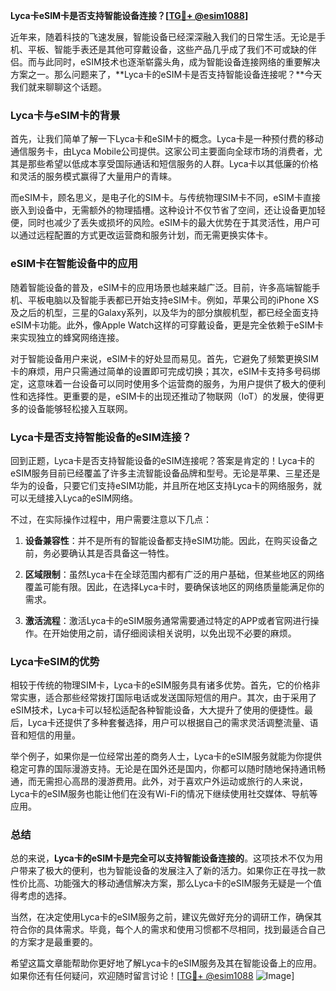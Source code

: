 **Lyca卡eSIM卡是否支持智能设备连接？[[TG💪+ @esim1088](https://t.me/s/esim1088)]**

近年来，随着科技的飞速发展，智能设备已经深深融入我们的日常生活。无论是手机、平板、智能手表还是其他可穿戴设备，这些产品几乎成了我们不可或缺的伴侣。而与此同时，eSIM技术也逐渐崭露头角，成为智能设备连接网络的重要解决方案之一。那么问题来了，**Lyca卡的eSIM卡是否支持智能设备连接呢？**今天我们就来聊聊这个话题。

### Lyca卡与eSIM卡的背景

首先，让我们简单了解一下Lyca卡和eSIM卡的概念。Lyca卡是一种预付费的移动通信服务卡，由Lyca Mobile公司提供。这家公司主要面向全球市场的消费者，尤其是那些希望以低成本享受国际通话和短信服务的人群。Lyca卡以其低廉的价格和灵活的服务模式赢得了大量用户的青睐。

而eSIM卡，顾名思义，是电子化的SIM卡。与传统物理SIM卡不同，eSIM卡直接嵌入到设备中，无需额外的物理插槽。这种设计不仅节省了空间，还让设备更加轻便，同时也减少了丢失或损坏的风险。eSIM卡的最大优势在于其灵活性，用户可以通过远程配置的方式更改运营商和服务计划，而无需更换实体卡。

### eSIM卡在智能设备中的应用

随着智能设备的普及，eSIM卡的应用场景也越来越广泛。目前，许多高端智能手机、平板电脑以及智能手表都已开始支持eSIM卡。例如，苹果公司的iPhone XS及之后的机型，三星的Galaxy系列，以及华为的部分旗舰机型，都已经全面支持eSIM卡功能。此外，像Apple Watch这样的可穿戴设备，更是完全依赖于eSIM卡来实现独立的蜂窝网络连接。

对于智能设备用户来说，eSIM卡的好处显而易见。首先，它避免了频繁更换SIM卡的麻烦，用户只需通过简单的设置即可完成切换；其次，eSIM卡支持多号码绑定，这意味着一台设备可以同时使用多个运营商的服务，为用户提供了极大的便利性和选择性。更重要的是，eSIM卡的出现还推动了物联网（IoT）的发展，使得更多的设备能够轻松接入互联网。

### Lyca卡是否支持智能设备的eSIM连接？

回到正题，Lyca卡是否支持智能设备的eSIM连接呢？答案是肯定的！Lyca卡的eSIM服务目前已经覆盖了许多主流智能设备品牌和型号。无论是苹果、三星还是华为的设备，只要它们支持eSIM功能，并且所在地区支持Lyca卡的网络服务，就可以无缝接入Lyca的eSIM网络。

不过，在实际操作过程中，用户需要注意以下几点：

1. **设备兼容性**：并不是所有的智能设备都支持eSIM功能。因此，在购买设备之前，务必要确认其是否具备这一特性。
   
2. **区域限制**：虽然Lyca卡在全球范围内都有广泛的用户基础，但某些地区的网络覆盖可能有限。因此，在选择Lyca卡时，要确保该地区的网络质量能满足你的需求。

3. **激活流程**：激活Lyca卡的eSIM服务通常需要通过特定的APP或者官网进行操作。在开始使用之前，请仔细阅读相关说明，以免出现不必要的麻烦。

### Lyca卡eSIM的优势

相较于传统的物理SIM卡，Lyca卡的eSIM服务具有诸多优势。首先，它的价格非常实惠，适合那些经常拨打国际电话或发送国际短信的用户。其次，由于采用了eSIM技术，Lyca卡可以轻松适配各种智能设备，大大提升了使用的便捷性。最后，Lyca卡还提供了多种套餐选择，用户可以根据自己的需求灵活调整流量、语音和短信的用量。

举个例子，如果你是一位经常出差的商务人士，Lyca卡的eSIM服务就能为你提供稳定可靠的国际漫游支持。无论是在国外还是国内，你都可以随时随地保持通讯畅通，而无需担心高昂的漫游费用。此外，对于喜欢户外运动或旅行的人来说，Lyca卡的eSIM服务也能让他们在没有Wi-Fi的情况下继续使用社交媒体、导航等应用。

### 总结

总的来说，**Lyca卡的eSIM卡是完全可以支持智能设备连接的**。这项技术不仅为用户带来了极大的便利，也为智能设备的发展注入了新的活力。如果你正在寻找一款性价比高、功能强大的移动通信解决方案，那么Lyca卡的eSIM服务无疑是一个值得考虑的选择。

当然，在决定使用Lyca卡的eSIM服务之前，建议先做好充分的调研工作，确保其符合你的具体需求。毕竟，每个人的需求和使用习惯都不尽相同，找到最适合自己的方案才是最重要的。

希望这篇文章能帮助你更好地了解Lyca卡的eSIM服务及其在智能设备上的应用。如果你还有任何疑问，欢迎随时留言讨论！[[TG💪+ @esim1088](https://t.me/s/esim1088) ![Image](https://i.postimg.cc/4NQfJmqS/Snipaste-2025-05-13-00-14-12.png)]